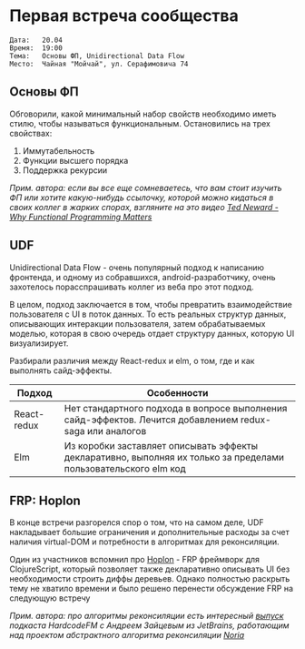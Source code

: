 # Первая встреча сообщества

```
Дата:   20.04
Время:  19:00
Тема:   Основы ФП, Unidirectional Data Flow
Место:  Чайная "Мойчай", ул. Серафимовича 74
```

## Основы ФП

Обговорили, какой минимальный набор свойств необходимо иметь стилю, чтобы называться функциональным. Остановились на трех свойствах:

1. Иммутабельность
2. Функции высшего порядка
3. Поддержка рекурсии

_Прим. автора: если вы все еще сомневаетесь, что вам стоит изучить ФП или хотите какую-нибудь ссылочку, которой можно кидаться в своих коллег в жарких спорах, взгляните на это видео [Ted Neward - Why Functional Programming Matters](https://youtu.be/7hOM5PPzMC8)_

## UDF

Unidirectional Data Flow - очень популярный подход к написанию фронтенда, и одному из собравшихся, android-разработчику, очень захотелось порасспрашивать коллег из веба про этот подход.

В целом, подход заключается в том, чтобы превратить взаимодействие пользователя с UI в поток данных. То есть реальных структур данных, описывающих интеракции пользователя, затем обрабатываемых моделью, которая в свою очередь отдает структуру данных, которую UI визуализирует.

Разбирали различия между React-redux и elm, о том, где и как выполнять сайд-эффекты.

Подход    | Особенности
-------- | -----------------------------------
React-redux | Нет стандартного подхода в вопросе выполнения сайд-эффектов. Лечится добавлением redux-saga или аналогов
Elm | Из коробки заставляет описывать эффекты декларативно, выполняя их только за пределами пользовательского elm код

## FRP: Hoplon

В конце встречи разгорелся спор о том, что на самом деле, UDF накладывает большие ограничения и дополнительные расходы за счет наличия virtual-DOM и потребности в алгоритмах для реконсиляции.

Один из участников вспомнил про [Hoplon](https://github.com/hoplon/hoplon) - FRP фреймворк для ClojureScript, который позволяет также декларативно описывать UI без необходимости строить диффы деревьев. Однако полностью раскрыть тему не хватило времени и было решено перенести обсуждение FRP на следующую встречу

_Прим. автора: про алгоритмы реконсиляции есть интересный [выпуск](https://hardcode.fm/2019/03/26/episode010.html) подкаста HardcodeFM с Андреем Зайцевым из JetBrains, работающим над проектом абстрактного алгоритма реконсиляции [Noria](https://github.com/JetBrains/noria-clj)_
